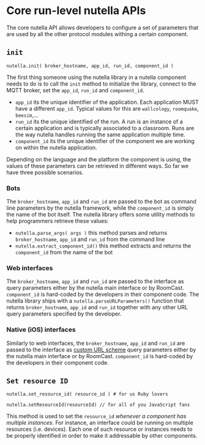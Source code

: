 # Core run-level nutella APIs
The core nutella API allows developers to configure a set of parameters that are used by all the other protocol modules withing a certain component.

## `init`
```
nutella.init( broker_hostname, app_id, run_id, component_id )
```
The first thing someone using the nutella library in a nutella component needs to do is to call the `init` method to initialize the library, connect to the MQTT broker, set the `app_id`, `run_id` and `component_id`. 

* `app_id` its the unique identifier of the application. Each application MUST have a different `app_id`. Typical values for this are `wallcology`, `roomquake`, `beesim`,... 
* `run_id` its the unique identified of the run. A run is an instance of a certain application and is typically associated to a classroom. Runs are the way nutella handles running the same application multiple time.
* `component_id` its the unique identifier of the component we are working on within the nutella application.

Depending on the language and the platform the component is using, the values of these parameters can be retrieved in different ways. So far we have three possible scenarios.

### Bots
The `broker_hostname`, `app_id` and `run_id` are passed to the bot as command line parameters by the nutella framework, while the `component_id` is simply the name of the bot itself. The nutella library offers some utility methods to help programmers retrieve these values:
* `nutella.parse_args( args )` this method parses and returns `broker_hostname`, `app_id` and `run_id` from the command line
* `nutella.extract_component_id()` this method extracts and returns the `component_id` from the name of the bot

### Web interfaces
The `broker_hostname`, `app_id` and `run_id` are passed to the interface as query parameters either by the nutella main interface or by RoomCast. `component_id` is hard-coded by the developers in their component code. The nutella library ships with a `nutella.parseURLParameters()` function that returns `broker_hostname`, `app_id` and `run_id` together with any other URL query parameters specified by the developer.

### Native (iOS) interfaces
Similarly to web interfaces, the `broker_hostname`, `app_id` and `run_id` are passed to the interface as [custom URL scheme](https://developer.apple.com/library/ios/documentation/iPhone/Conceptual/iPhoneOSProgrammingGuide/Inter-AppCommunication/Inter-AppCommunication.html#//apple_ref/doc/uid/TP40007072-CH6-SW1) query parameters either by the nutella main interface or by RoomCast. `component_id` is hard-coded by the developers in their component code.


## `Set resource ID`
```
nutella.set_resource_id( resource_id ) # for us Ruby lovers

nutella.setResourceId(resourceId) // for all of you JavaScript fans
```
This method is used to set the `resource_id` _whenever a component has multiple instances_. For instance, an interface could be running on multiple resources (i.e. devices). Each one of such resource or instances needs to be properly identified in order to make it addressable by other components.


